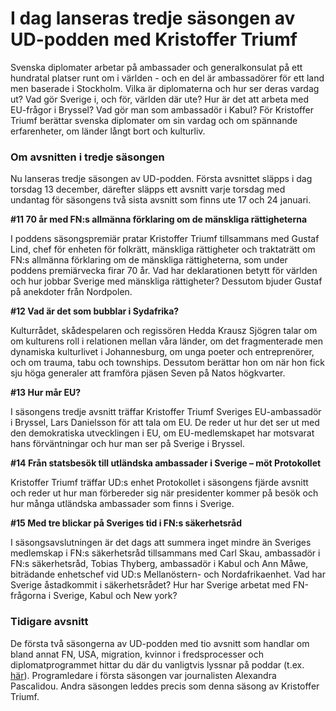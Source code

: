# I dag lanseras tredje säsongen av UD-podden med Kristoffer Triumf

Svenska diplomater arbetar på ambassader och generalkonsulat på ett hundratal platser runt om i världen \- och en del är ambassadörer för ett land men baserade i Stockholm. Vilka är diplomaterna och hur ser deras vardag ut? Vad gör Sverige i, och för, världen där ute? Hur är det att arbeta med EU\-frågor i Bryssel? Vad gör man som ambassadör i Kabul? För Kristoffer Triumf berättar svenska diplomater om sin vardag och om spännande erfarenheter, om länder långt bort och kulturliv.

### Om avsnitten i tredje säsongen

Nu lanseras tredje säsongen av UD\-podden. Första avsnittet släpps i dag torsdag 13 december, därefter släpps ett avsnitt varje torsdag med undantag för säsongens två sista avsnitt som finns ute 17 och 24 januari.

**\#11 70 år med FN:s allmänna förklaring om de mänskliga rättigheterna**

I poddens säsongspremiär pratar Kristoffer Triumf tillsammans med Gustaf Lind, chef för enheten för folkrätt, mänskliga rättigheter och traktaträtt om FN:s allmänna förklaring om de mänskliga rättigheterna, som under poddens premiärvecka firar 70 år. Vad har deklarationen betytt för världen och hur jobbar Sverige med mänskliga rättigheter? Dessutom bjuder Gustaf på anekdoter från Nordpolen.

**\#12 Vad är det som bubblar i Sydafrika?**

Kulturrådet, skådespelaren och regissören Hedda Krausz Sjögren talar om om kulturens roll i relationen mellan våra länder, om det fragmenterade men dynamiska kulturlivet i Johannesburg, om unga poeter och entreprenörer, och om trauma, tabu och townships. Dessutom berättar hon om när hon fick sju höga generaler att framföra pjäsen Seven på Natos högkvarter.

**\#13 Hur mår EU?**

I säsongens tredje avsnitt träffar Kristoffer Triumf Sveriges EU\-ambassadör i Bryssel, Lars Danielsson för att tala om EU. De reder ut hur det ser ut med den demokratiska utvecklingen i EU, om EU\-medlemskapet har motsvarat hans förväntningar och hur man ser på Sverige i Bryssel.

**\#14 Från statsbesök till utländska ambassader i Sverige – möt Protokollet**

Kristoffer Triumf träffar UD:s enhet Protokollet i säsongens fjärde avsnitt och reder ut hur man förbereder sig när presidenter kommer på besök och hur många utländska ambassader som finns i Sverige.

**\#15 Med tre blickar på Sveriges tid i FN:s säkerhetsråd**

I säsongsavslutningen är det dags att summera inget mindre än Sveriges medlemskap i FN:s säkerhetsråd tillsammans med Carl Skau, ambassadör i FN:s säkerhetsråd, Tobias Thyberg, ambassadör i Kabul och Ann Måwe, biträdande enhetschef vid UD:s Mellanöstern\- och Nordafrikaenhet. Vad har Sverige åstadkommit i säkerhetsrådet? Hur har Sverige arbetat med FN\-frågorna i Sverige, Kabul och New york?

### Tidigare avsnitt

De första två säsongerna av UD\-podden med tio avsnitt som handlar om bland annat FN, USA, migration, kvinnor i fredsprocesser och diplomatprogrammet hittar du där du vanligtvis lyssnar på poddar (t.ex. [här](https://play.acast.com/s/ud)). Programledare i första säsongen var journalisten Alexandra Pascalidou. Andra säsongen leddes precis som denna säsong av Kristoffer Triumf.
